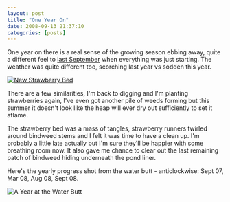 ```yaml
---
layout: post
title: "One Year On"
date: 2008-09-13 21:37:10
categories: [posts]
---
```


One year on there is a real sense of the growing season ebbing away, quite a different feel to [last September](https://www.earthwoman.co.uk/2007/09/) when everything was just starting. The weather was quite different too, scorching last year vs sodden this year.

[![New Strawberry Bed](https://farm4.static.flickr.com/3233/2849118754_eba9180ec2_m.jpg)](https://www.flickr.com/photos/warriorwomen/2849118754/)

There are a few similarities, I'm back to digging and I'm planting strawberries again, I've even got another pile of weeds forming but this summer it doesn't look like the heap will ever dry out sufficiently to set it aflame.

The strawberry bed was a mass of tangles, strawberry runners twirled around bindweed stems and I felt it was time to have a clean up. I'm probably a little late actually but I'm sure they'll be happier with some breathing room now. It also gave me chance to clear out the last remaining patch of bindweed hiding underneath the pond liner.

Here's the yearly progress shot from the water butt - anticlockwise: Sept 07, Mar 08, Aug 08, Sept 08.

![A Year at the Water Butt](https://farm3.static.flickr.com/2314/2848426373_8f53a88e34.jpg)
